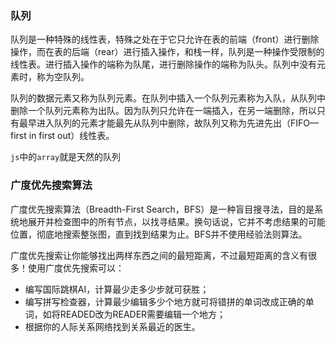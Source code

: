 ### 队列

队列是一种特殊的线性表，特殊之处在于它只允许在表的前端（front）进行删除操作，而在表的后端（rear）进行插入操作，和栈一样，队列是一种操作受限制的线性表。进行插入操作的端称为队尾，进行删除操作的端称为队头。队列中没有元素时，称为空队列。

队列的数据元素又称为队列元素。在队列中插入一个队列元素称为入队，从队列中删除一个队列元素称为出队。因为队列只允许在一端插入，在另一端删除，所以只有最早进入队列的元素才能最先从队列中删除，故队列又称为先进先出（FIFO—first in first out）线性表。

`js`中的`array`就是天然的队列

### 广度优先搜索算法

广度优先搜索算法（Breadth-First Search，BFS）是一种盲目搜寻法，目的是系统地展开并检查图中的所有节点，以找寻结果。换句话说，它并不考虑结果的可能位置，彻底地搜索整张图，直到找到结果为止。BFS并不使用经验法则算法。

广度优先搜索让你能够找出两样东西之间的最短距离，不过最短距离的含义有很多！使用广度优先搜索可以：

- 编写国际跳棋AI，计算最少走多少步就可获胜；
- 编写拼写检查器，计算最少编辑多少个地方就可将错拼的单词改成正确的单词，如将READED改为READER需要编辑一个地方；
- 根据你的人际关系网络找到关系最近的医生。




